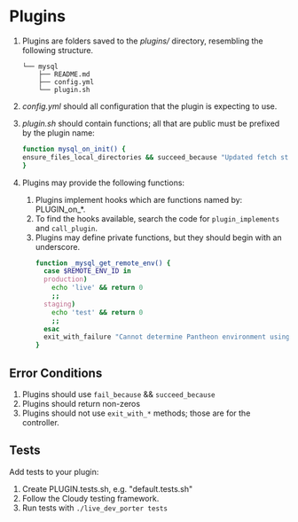 # Plugins

1. Plugins are folders saved to the _plugins/_ directory, resembling the following structure.
    ```
    └── mysql
        ├── README.md
        ├── config.yml
        └── plugin.sh
    ```
2. _config.yml_ should all configuration that the plugin is expecting to use.
3. _plugin.sh_ should contain functions; all that are public must be prefixed by the plugin name:

   ```bash
   function mysql_on_init() {
   ensure_files_local_directories && succeed_because "Updated fetch structure at $(path_unresolve "$APP_ROOT" "$FETCH_FILES_PATH")"
   }
   ```
4. Plugins may provide the following functions:
    1. Plugins implement hooks which are functions named by: PLUGIN_on_*.
    2. To find the hooks available, search the code for `plugin_implements` and `call_plugin`.
    3. Plugins may define private functions, but they should begin with an underscore.
       ```bash
       function _mysql_get_remote_env() {
         case $REMOTE_ENV_ID in
         production)
           echo 'live' && return 0
           ;;
         staging)
           echo 'test' && return 0
           ;;
         esac
         exit_with_failure "Cannot determine Pantheon environment using $REMOTE_ENV_ID"
       }
        ```

## Error Conditions

1. Plugins should use `fail_because` && `succeed_because`
2. Plugins should return non-zeros
3. Plugins should not use `exit_with_*` methods; those are for the controller.

## Tests

Add tests to your plugin:

1. Create PLUGIN.tests.sh, e.g. "default.tests.sh"
2. Follow the Cloudy testing framework.
3. Run tests with `./live_dev_porter tests`
